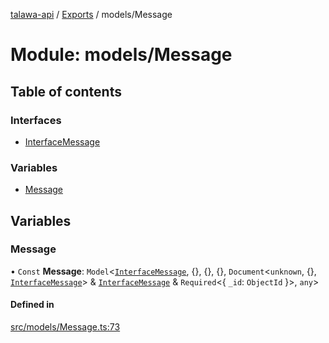 [talawa-api](../README.md) / [Exports](../modules.md) / models/Message

# Module: models/Message

## Table of contents

### Interfaces

- [InterfaceMessage](../interfaces/models_Message.InterfaceMessage.md)

### Variables

- [Message](models_Message.md#message)

## Variables

### Message

• `Const` **Message**: `Model`\<[`InterfaceMessage`](../interfaces/models_Message.InterfaceMessage.md), \{\}, \{\}, \{\}, `Document`\<`unknown`, \{\}, [`InterfaceMessage`](../interfaces/models_Message.InterfaceMessage.md)\> & [`InterfaceMessage`](../interfaces/models_Message.InterfaceMessage.md) & `Required`\<\{ `_id`: `ObjectId`  \}\>, `any`\>

#### Defined in

[src/models/Message.ts:73](https://github.com/PalisadoesFoundation/talawa-api/blob/53234da/src/models/Message.ts#L73)
